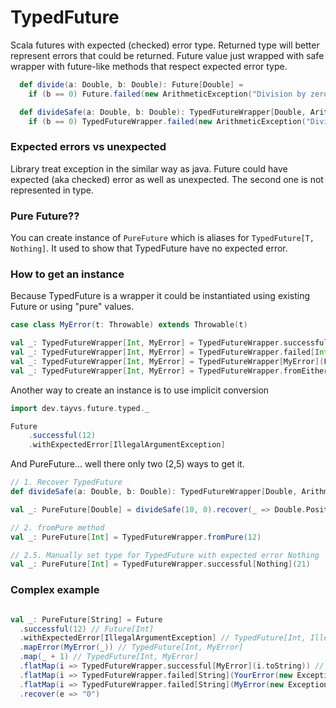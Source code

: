 # TypedFuture
Scala futures with expected (checked) error type. Returned type will better represent errors that could be returned.
Future value just wrapped with safe wrapper with future-like methods that respect expected error type.


```scala
  def divide(a: Double, b: Double): Future[Double] =
    if (b == 0) Future.failed(new ArithmeticException("Division by zero")) else Future.successful(a / b)

  def divideSafe(a: Double, b: Double): TypedFutureWrapper[Double, ArithmeticException] =
    if (b == 0) TypedFutureWrapper.failed(new ArithmeticException("Division by zero")) else TypedFutureWrapper.successful(a / b)
```

### Expected errors vs unexpected
Library treat exception in the similar way as java. Future could have expected (aka checked) error as well as unexpected.
The second one is not represented in type.

### Pure Future??
You can create instance of `PureFuture` which is aliases for `TypedFuture[T, Nothing]`. It used to show that TypedFuture have no expected error.

### How to get an instance
Because TypedFuture is a wrapper it could be instantiated using existing Future or using "pure" values.

```scala
case class MyError(t: Throwable) extends Throwable(t)

val _: TypedFutureWrapper[Int, MyError] = TypedFutureWrapper.successful[MyError](21)
val _: TypedFutureWrapper[Int, MyError] = TypedFutureWrapper.failed[Int](MyError(new Exception()))
val _: TypedFutureWrapper[Int, MyError] = TypedFutureWrapper[MyError](Future.successful(12))
val _: TypedFutureWrapper[Int, MyError] = TypedFutureWrapper.fromEither[Int, MyError](Right(12))
```

Another way to create an instance is to use implicit conversion

```scala
import dev.tayvs.future.typed._

Future
    .successful(12)
    .withExpectedError[IllegalArgumentException]
```

And PureFuture... well there only two (2,5) ways to get it.

```scala
// 1. Recover TypedFuture
def divideSafe(a: Double, b: Double): TypedFutureWrapper[Double, ArithmeticException] = ???

val _: PureFuture[Double] = divideSafe(10, 0).recover(_ => Double.PositiveInfinity)

// 2. fromPure method
val _: PureFuture[Int] = TypedFutureWrapper.fromPure(12)

// 2.5. Manually set type for TypedFuture with expected error Nothing
val _: PureFuture[Int] = TypedFutureWrapper.successful[Nothing](21)
```

### Complex example

```scala

val _: PureFuture[String] = Future
  .successful(12) // Future[Int]
  .withExpectedError[IllegalArgumentException] // TypedFuture[Int, IllegalArgumentException]
  .mapError(MyError(_)) // TypedFuture[Int, MyError]
  .map(_ + 1) // TypedFuture[Int, MyError]
  .flatMap(i => TypedFutureWrapper.successful[MyError](i.toString)) // TypedFuture[String, MyError]
  .flatMap(i => TypedFutureWrapper.failed[String](YourError(new Exception("")))) // TypedFuture[String, YourError]
  .flatMap(i => TypedFutureWrapper.failed[String](MyError(new Exception("")))) // TypedFuture[String, MyError]
  .recover(e => "0")
```